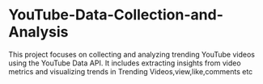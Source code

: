 # YouTube-Data-Collection-and-Analysis
This project focuses on collecting and analyzing trending YouTube videos using the YouTube Data API. It includes extracting insights from video metrics and visualizing trends in Trending Videos,view,like,comments etc
